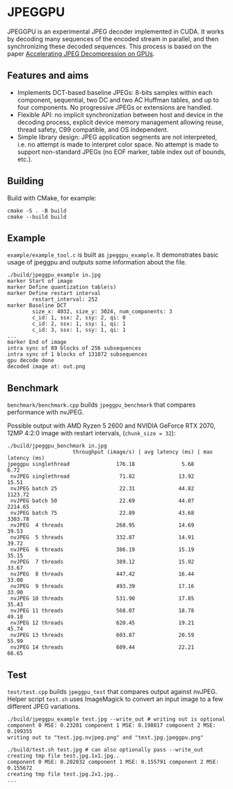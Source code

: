 # JPEGGPU

JPEGGPU is an experimental JPEG decoder implemented in CUDA. It works by decoding many sequences of the encoded stream in parallel, and then synchronizing these decoded sequences. This process is based on the paper [Accelerating JPEG Decompression on GPUs](https://arxiv.org/abs/2111.09219).

## Features and aims

- Implements DCT-based baseline JPEGs: 8-bits samples within each component, sequential, two DC and two AC Huffman tables, and up to four components. No progressive JPEGs or extensions are handled.
- Flexible API: no implicit synchronization between host and device in the decoding process, explicit device memory management allowing reuse, thread safety, C99 compatible, and OS independent.
- Simple library design: JPEG application segments are not interpreted, i.e. no attempt is made to interpret color space. No attempt is made to support non-standard JPEGs (no EOF marker, table index out of bounds, etc.).

## Building

Build with CMake, for example:

```shell
cmake -S . -B build
cmake --build build
```

## Example

`example/example_tool.c` is built as `jpeggpu_example`. It demonstrates basic usage of jpeggpu and outputs some information about the file.

```shell
./build/jpeggpu_example in.jpg
marker Start of image
marker Define quantization table(s)
marker Define restart interval
        restart_interval: 252
marker Baseline DCT
        size_x: 4032, size_y: 3024, num_components: 3
        c_id: 1, ssx: 2, ssy: 2, qi: 0
        c_id: 2, ssx: 1, ssy: 1, qi: 1
        c_id: 3, ssx: 1, ssy: 1, qi: 1
...
marker End of image
intra sync of 89 blocks of 256 subsequences
intra sync of 1 blocks of 131072 subsequences
gpu decode done
decoded image at: out.png
```

## Benchmark

`benchmark/benchmark.cpp` builds `jpeggpu_benchmark` that compares performance with nvJPEG.

Possible output with AMD Ryzen 5 2600 and NVIDIA GeForce RTX 2070, 12MP 4:2:0 image with restart intervals, (`chunk_size = 32`):

```shell
./build/jpeggpu_benchmark in.jpg
                     throughput (image/s) | avg latency (ms) | max latency (ms)
jpeggpu singlethread               176.18               5.68               6.72
 nvJPEG singlethread                71.82              13.92              15.51
 nvJPEG batch 25                    22.31              44.82            1123.72
 nvJPEG batch 50                    22.69              44.07            2214.65
 nvJPEG batch 75                    22.89              43.68            3303.78
 nvJPEG  4 threads                 268.95              14.69              39.53
 nvJPEG  5 threads                 332.87              14.91              39.72
 nvJPEG  6 threads                 386.19              15.19              35.15
 nvJPEG  7 threads                 389.12              15.92              33.67
 nvJPEG  8 threads                 447.42              16.44              33.00
 nvJPEG  9 threads                 493.39              17.16              33.90
 nvJPEG 10 threads                 531.90              17.85              35.43
 nvJPEG 11 threads                 568.07              18.78              49.18
 nvJPEG 12 threads                 620.45              19.21              45.74
 nvJPEG 13 threads                 603.87              20.59              55.99
 nvJPEG 14 threads                 609.44              22.21              66.65
```

## Test

`test/test.cpp` builds `jpeggpu_test` that compares output against nvJPEG. Helper script `test.sh` uses ImageMagick to convert an input image to a few different JPEG variations.

```shell
./build/jpeggpu_example test.jpg --write_out # writing out is optional
component 0 MSE: 0.23201 component 1 MSE: 0.198817 component 2 MSE: 0.199355
writing out to "test.jpg.nvjpeg.png" and "test.jpg.jpeggpu.png"

./build/test.sh test.jpg # can also optionally pass --write_out
creating tmp file test.jpg.1x1.jpg..
component 0 MSE: 0.202032 component 1 MSE: 0.155791 component 2 MSE: 0.155672 
creating tmp file test.jpg.2x1.jpg..
...
```
